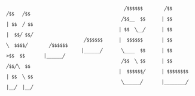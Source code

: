                                                 ╱$$$$$$        ╱$$             ╱$$   ╱$$                  
                                               ╱$$__  $$      │ $$            │ $$  ╱ $$                  
                                              │ $$  ╲__╱      │ $$            │  $$╱ $$╱                  
                                 ╱$$$$$$      │  $$$$$$       │ $$             ╲  $$$$╱        ╱$$$$$$    
                                │______╱       ╲____  $$      │ $$              >$$  $$       │______╱    
                                               ╱$$  ╲ $$      │ $$             ╱$$╱╲  $$                  
                                              │  $$$$$$╱      │ $$$$$$$$      │ $$  ╲ $$                  
                                               ╲______╱       │________╱      │__╱  │__╱                  
                                                                

<!--
**sLx-Lourenco/sLx-Lourenco** is a ✨ _special_ ✨ repository because its `README.md` (this file) appears on your GitHub profile.

Here are some ideas to get you started:

- 🔭 I’m currently working on ...
- 🌱 I’m currently learning ...
- 👯 I’m looking to collaborate on ...
- 🤔 I’m looking for help with ...
- 💬 Ask me about ...
- 📫 How to reach me: ...
- 😄 Pronouns: ...
- ⚡ Fun fact: ...
-->
